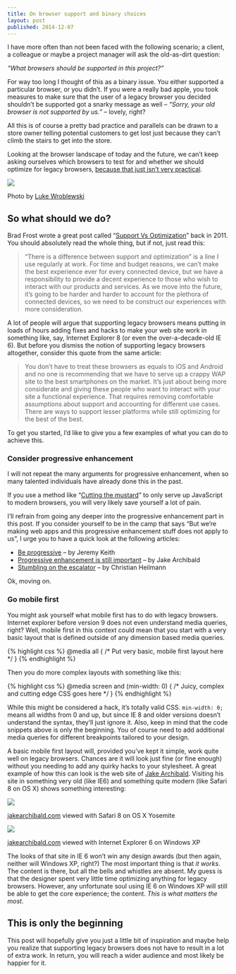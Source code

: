 ```yaml
---
title: On browser support and binary choices
layout: post
published: 2014-12-07
---
```

I have more often than not been faced with the following scenario; a
client, a colleague or maybe a project manager will ask the old-as-dirt
question:

*“What browsers should be supported in this project?”*

For way too long I thought of this as a binary issue. You either
supported a particular browser, or you didn’t. If you were a really bad
apple, you took measures to make sure that the user of a legacy browser
you decided shouldn’t be supported got a snarky message as well –
*“Sorry, your old browser is not supported by us.”* – lovely, right?

All this is of course a pretty bad practice and parallels can be drawn
to a store owner telling potential customers to get lost just because
they can’t climb the stairs to get into the store.

Looking at the browser landscape of today and the future, we can’t keep
asking ourselves which browsers to test for and whether we should
optimize for legacy browsers, [because that just isn’t very
practical](http://www.quirksmode.org/presentations/USTourApril11/albany.pdf).

![](https://pbs.twimg.com/media/BwxaMg6CYAAupoH.jpg)

Photo by [Luke Wroblewski](https://twitter.com/lukew/)

## So what should we do?

Brad Frost wrote a great post called “[Support Vs
Optimization](http://bradfrost.com/blog/mobile/support-vs-optimization/)”
back in 2011. You should absolutely read the whole thing, but if not,
just read this:

> “There is a difference between support and optimization” is a line I use regularly at work. For time and budget reasons, we can’t make the best experience ever for every connected device, but we have a responsibility to provide a decent experience to those who wish to interact with our products and services. As we move into the future, it’s going to be harder and harder to account for the plethora of connected devices, so we need to be construct our experiences with more consideration.

A lot of people will argue that supporting legacy browsers means putting in loads of hours adding fixes and hacks to make your web site work in something like, say, Internet Explorer 8 (or even the over-a-decade-old IE 6). But before you dismiss the notion of supporting legacy browsers altogether, consider this quote from the same article:

> You don’t have to treat these browsers as equals to iOS and Android and no one is recommending that we have to serve up a crappy WAP site to the best smartphones on the market. It’s just about being more considerate and giving these people who want to interact with your site a functional experience. That requires removing comfortable assumptions about support and accounting for different use cases. There are ways to support lesser platforms while still optimizing for the best of the best.

To get you started, I’d like to give you a few examples of what you can do to achieve this.

### Consider progressive enhancement

I will not repeat the many arguments for progressive enhancement, when so many talented individuals have already done this in the past.

If you use a method like “[Cutting the mustard](http://responsivenews.co.uk/post/18948466399/cutting-the-mustard)” to only serve up JavaScript to modern browsers, you will very likely save yourself a lot of pain.

I’ll refrain from going any deeper into the progressive enhancement part in this post. If you consider yourself to be in the camp that says “But we’re making web apps and this progressive enhancement stuff does not apply to us”, I urge you to have a quick look at the following articles:

* [Be progressive](https://adactio.com/journal/7706) – by Jeremy Keith
* [Progressive enhancement is still important](http://jakearchibald.com/2013/progressive-enhancement-still-important/) – by Jake Archibald
* [Stumbling on the escalator](http://christianheilmann.com/2012/02/16/stumbling-on-the-escalator/) – by Christian Heilmann

Ok, moving on.

### Go mobile first

You might ask yourself what mobile first has to do with legacy browsers. Internet explorer before version 9 does not even understand media queries, right? Well, mobile first in this context could mean that you start with a very basic layout that is defined outside of any dimension based media queries.

{% highlight css %}
@media all {
  /* Put very basic, mobile first layout here */
}
{% endhighlight %}

Then you do more complex layouts with something like this:

{% highlight css %}
@media screen and (min-width: 0) {
  /* Juicy, complex and cutting edge CSS goes here */
}
{% endhighlight %}

While this might be considered a hack, it’s totally valid CSS. `min-width: 0;` means all widths from 0 and up, but since IE 8 and older versions doesn’t understand the syntax, they’ll just ignore it. Also, keep in mind that the code snippets above is only the beginning. You of course need to add additional media queries for different breakpoints tailored to your design.

A basic mobile first layout will, provided you’ve kept it simple, work quite well on legacy browsers. Chances are it will look just fine (or fine enough) without you needing to add any quirky hacks to your stylesheet. A great example of how this can look is the web site of [Jake Archibald](http://jakearchibald.com). Visiting his site in something very old (like IE6) and something quite modern (like Safari 8 on OS X) shows something interesting:

[![](https://dl.dropboxusercontent.com/u/817490/frippz.se/jakearchibald-safari8.png)](https://dl.dropboxusercontent.com/u/817490/frippz.se/jakearchibald-safari8.png)

[jakearchibald.com](http://jakearchibald.com) viewed with Safari 8 on OS X Yosemite

[![](https://dl.dropboxusercontent.com/u/817490/frippz.se/jakearchibald-ie6.png)](https://dl.dropboxusercontent.com/u/817490/frippz.se/jakearchibald-ie6.png)

[jakearchibald.com](http://jakearchibald.com) viewed with Internet Explorer 6 on Windows XP

The looks of that site in IE 6 won’t win any design awards (but then again, neither will Windows XP, right?) The most important thing is that *it works*. The content is there, but all the bells and whistles are absent. My guess is that the designer spent very little time optimizing anything for legacy browsers. However, any unfortunate soul using IE 6 on Windows XP will still be able to get the core experience; the content. *This is what matters the most*.

## This is only the beginning

This post will hopefully give you just a little bit of inspiration and maybe help you realize that supporting legacy browsers does not have to result in a lot of extra work. In return, you will reach a wider audience and most likely be happier for it.
